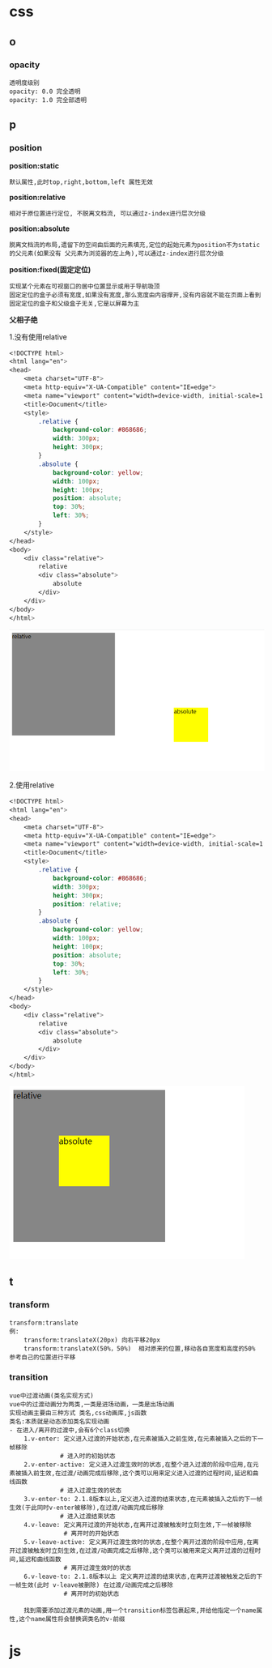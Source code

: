 # css

## o

### opacity

```shell
透明度级别
opacity: 0.0 完全透明
opacity: 1.0 完全部透明
```

## p

### position

**position:static**

```shell
默认属性,此时top,right,bottom,left 属性无效
```

**position:relative**

```shell
相对于原位置进行定位, 不脱离文档流, 可以通过z-index进行层次分级
```

**position:absolute**

```shell
脱离文档流的布局,遗留下的空间由后面的元素填充,定位的起始元素为position不为static的父元素(如果没有 父元素为浏览器的左上角),可以通过z-index进行层次分级
```

**position:fixed(固定定位)**

```shell
实现某个元素在可视窗口的居中位置显示或用于导航吸顶
固定定位的盒子必须有宽度,如果没有宽度,那么宽度由内容撑开,没有内容就不能在页面上看到
固定定位的盒子和父级盒子无关,它是以屏幕为主
```



**父相子绝**

1.没有使用relative

```css
<!DOCTYPE html>
<html lang="en">
<head>
    <meta charset="UTF-8">
    <meta http-equiv="X-UA-Compatible" content="IE=edge">
    <meta name="viewport" content="width=device-width, initial-scale=1.0">
    <title>Document</title>
    <style>
        .relative {
            background-color: #868686;
            width: 300px;
            height: 300px;
        }
        .absolute {
            background-color: yellow;
            width: 100px;
            height: 100px;
            position: absolute;
            top: 30%;
            left: 30%;
        }
    </style>
</head>
<body>
    <div class="relative">
        relative
        <div class="absolute">
            absolute
        </div>
    </div>
</body>
</html>
```

![image-20211201134035154](css_and_js.assets/image-20211201134035154.png)

2.使用relative

```css
<!DOCTYPE html>
<html lang="en">
<head>
    <meta charset="UTF-8">
    <meta http-equiv="X-UA-Compatible" content="IE=edge">
    <meta name="viewport" content="width=device-width, initial-scale=1.0">
    <title>Document</title>
    <style>
        .relative {
            background-color: #868686;
            width: 300px;
            height: 300px;
            position: relative;
        }
        .absolute {
            background-color: yellow;
            width: 100px;
            height: 100px;
            position: absolute;
            top: 30%;
            left: 30%;
        }
    </style>
</head>
<body>
    <div class="relative">
        relative
        <div class="absolute">
            absolute
        </div>
    </div>
</body>
</html>
```

![image-20211201134142685](css_and_js.assets/image-20211201134142685.png)

## t

### transform

```shell
transform:translate
例:
	transform:translateX(20px) 向右平移20px
	transform:translateX(50%，50%)  相对原来的位置,移动各自宽度和高度的50% 
参考自己的位置进行平移
```



### transition

```shell
vue中过渡动画(类名实现方式)
vue中的过渡动画分为两类,一类是进场动画，一类是出场动画
实现动画主要由三种方式 类名,css动画库,js函数
类名:本质就是动态添加类名实现动画
- 在进入/离开的过渡中,会有6个class切换
	1.v-enter: 定义进入过渡的开始状态,在元素被插入之前生效,在元素被插入之后的下一帧移除
			  # 进入时的初始状态
	2.v-enter-active: 定义进入过渡生效时的状态,在整个进入过渡的阶段中应用,在元素被插入前生效,在过渡/动画完成后移除,这个类可以用来定义进入过渡的过程时间,延迟和曲线函数
			  # 进入过渡生效的状态
	3.v-enter-to: 2.1.8版本以上,定义进入过渡的结束状态,在元素被插入之后的下一帧生效(于此同时v-enter被移除),在过渡/动画完成后移除
			  # 进入过渡结束状态 
	4.v-leave: 定义离开过渡的开始状态,在离开过渡被触发时立刻生效,下一帧被移除
	    	   # 离开时的开始状态
	5.v-leave-active: 定义离开过渡生效时的状态,在整个离开过渡的阶段中应用,在离开过渡被触发时立刻生效,在过渡/动画完成之后移除,这个类可以被用来定义离开过渡的过程时间,延迟和曲线函数
	 		   # 离开过渡生效时的状态 
	6.v-leave-to: 2.1.8版本以上 定义离开过渡的结束状态,在离开过渡被触发之后的下一帧生效(此时 v-leave被删除) 在过渡/动画完成之后移除
			   # 离开时的初始状态 
	
	找到需要添加过渡元素的动画,用一个transition标签包裹起来,并给他指定一个name属性,这个name属性将会替换调类名的v-前缀
```



# js

